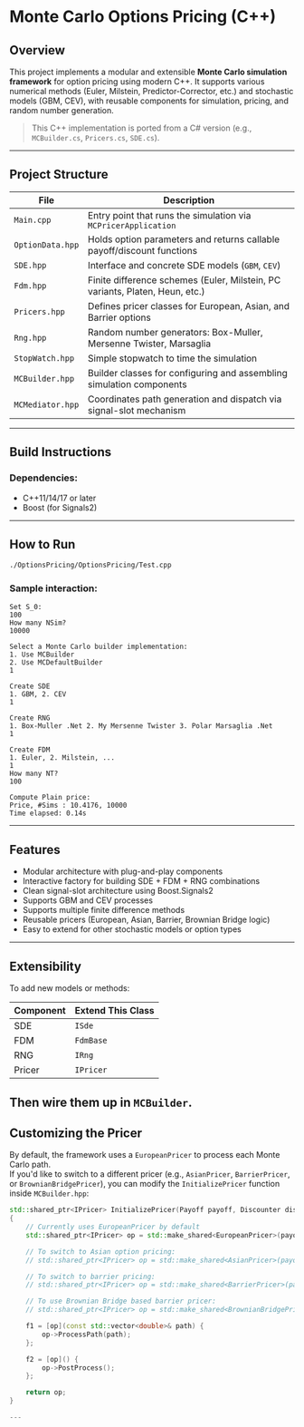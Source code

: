 # Monte Carlo Options Pricing (C++)

## Overview

This project implements a modular and extensible **Monte Carlo simulation framework** for option pricing using modern C++. It supports various numerical methods (Euler, Milstein, Predictor-Corrector, etc.) and stochastic models (GBM, CEV), with reusable components for simulation, pricing, and random number generation.

>  This C++ implementation is ported from a C# version (e.g., `MCBuilder.cs`, `Pricers.cs`, `SDE.cs`).

---

## Project Structure

| File                | Description |
|---------------------|-------------|
| `Main.cpp`          | Entry point that runs the simulation via `MCPricerApplication` |
| `OptionData.hpp`    | Holds option parameters and returns callable payoff/discount functions |
| `SDE.hpp`           | Interface and concrete SDE models (`GBM`, `CEV`) |
| `Fdm.hpp`           | Finite difference schemes (Euler, Milstein, PC variants, Platen, Heun, etc.) |
| `Pricers.hpp`       | Defines pricer classes for European, Asian, and Barrier options |
| `Rng.hpp`           | Random number generators: Box-Muller, Mersenne Twister, Marsaglia |
| `StopWatch.hpp`     | Simple stopwatch to time the simulation |
| `MCBuilder.hpp`     | Builder classes for configuring and assembling simulation components |
| `MCMediator.hpp`    | Coordinates path generation and dispatch via signal-slot mechanism |

---

## Build Instructions

### Dependencies:
- C++11/14/17 or later
- Boost (for Signals2)

---

## How to Run

```bash
./OptionsPricing/OptionsPricing/Test.cpp
```

### Sample interaction:

```
Set S_0:
100
How many NSim?
10000

Select a Monte Carlo builder implementation:
1. Use MCBuilder
2. Use MCDefaultBuilder
1

Create SDE
1. GBM, 2. CEV
1

Create RNG
1. Box-Muller .Net 2. My Mersenne Twister 3. Polar Marsaglia .Net
1

Create FDM
1. Euler, 2. Milstein, ...
1
How many NT?
100

Compute Plain price:
Price, #Sims : 10.4176, 10000
Time elapsed: 0.14s
```

---

## Features

- Modular architecture with plug-and-play components
- Interactive factory for building SDE + FDM + RNG combinations
- Clean signal-slot architecture using Boost.Signals2
- Supports GBM and CEV processes
- Supports multiple finite difference methods
- Reusable pricers (European, Asian, Barrier, Brownian Bridge logic)
- Easy to extend for other stochastic models or option types

---
## Extensibility

To add new models or methods:

| Component | Extend This Class      |
|----------|------------------------|
| SDE      | `ISde`                 |
| FDM      | `FdmBase`              |
| RNG      | `IRng`                 |
| Pricer   | `IPricer`              |

Then wire them up in `MCBuilder`.
---

## Customizing the Pricer

By default, the framework uses a `EuropeanPricer` to process each Monte Carlo path.  
If you'd like to switch to a different pricer (e.g., `AsianPricer`, `BarrierPricer`, or `BrownianBridgePricer`), you can modify the `InitializePricer` function inside `MCBuilder.hpp`:

```cpp
std::shared_ptr<IPricer> InitializePricer(Payoff payoff, Discounter discounter)
{
    // Currently uses EuropeanPricer by default
    std::shared_ptr<IPricer> op = std::make_shared<EuropeanPricer>(payoff, discounter);

    // To switch to Asian option pricing:
    // std::shared_ptr<IPricer> op = std::make_shared<AsianPricer>(payoff, discounter);

    // To switch to barrier pricing:
    // std::shared_ptr<IPricer> op = std::make_shared<BarrierPricer>(payoff, discounter);

    // To use Brownian Bridge based barrier pricer:
    // std::shared_ptr<IPricer> op = std::make_shared<BrownianBridgePricer>(payoff, discounter, sde, stepSize);

    f1 = [op](const std::vector<double>& path) {
        op->ProcessPath(path);
    };

    f2 = [op]() {
        op->PostProcess();
    };

    return op;
}

---


